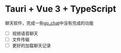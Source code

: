 # Tauri + Vue 3 + TypeScript

聊天软件，完成一些[go_chat](https://github.com/xianren68/go_chat)中没有完成的功能
* [ ] 视频语音聊天
* [ ] 文件传输
* [ ] 更好的加载聊天记录
